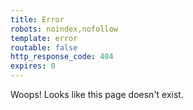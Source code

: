 ```yaml
---
title: Error
robots: noindex,nofollow
template: error
routable: false
http_response_code: 404
expires: 0
---
```


Woops! Looks like this page doesn't exist.
